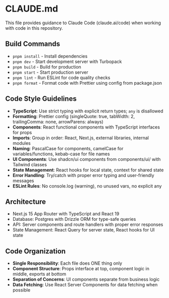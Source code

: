 # CLAUDE.md

This file provides guidance to Claude Code (claude.ai/code) when working with code in this repository.

## Build Commands
- `pnpm install` - Install dependencies
- `pnpm dev` - Start development server with Turbopack
- `pnpm build` - Build for production
- `pnpm start` - Start production server
- `pnpm lint` - Run ESLint for code quality checks
- `pnpm format` - Format code with Prettier using config from package.json

## Code Style Guidelines
- **TypeScript**: Use strict typing with explicit return types; `any` is disallowed
- **Formatting**: Prettier config (singleQuote: true, tabWidth: 2, trailingComma: none, arrowParens: always)
- **Components**: React functional components with TypeScript interfaces for props
- **Imports**: Group in order: React, Next.js, external libraries, internal modules
- **Naming**: PascalCase for components, camelCase for variables/functions, kebab-case for file names
- **UI Components**: Use shadcn/ui components from components/ui/ with Tailwind classes
- **State Management**: React hooks for local state, context for shared state
- **Error Handling**: Try/catch with proper error typing and user-friendly messages
- **ESLint Rules**: No console.log (warning), no unused vars, no explicit any

## Architecture
- Next.js 15 App Router with TypeScript and React 19
- Database: Postgres with Drizzle ORM for type-safe queries
- API: Server components and route handlers with proper error responses
- State Management: React Query for server state, React hooks for UI state

## Code Organization
- **Single Responsibility**: Each file does ONE thing only
- **Component Structure**: Props interface at top, component logic in middle, exports at bottom
- **Separation of Concerns**: UI components separate from business logic
- **Data Fetching**: Use React Server Components for data fetching when possible